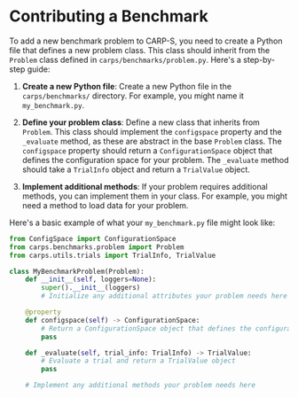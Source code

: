 # Contributing a Benchmark

To add a new benchmark problem to CARP-S, you need to create a Python file that defines a 
new problem class. This class should inherit from the `Problem` class defined in 
`carps/benchmarks/problem.py`. Here's a step-by-step guide:

1. **Create a new Python file**:
Create a new Python file in the `carps/benchmarks/` directory. 
For example, you might name it `my_benchmark.py`.

2. **Define your problem class**: 
Define a new class that inherits from `Problem`. This class should implement the `configspace` 
property and the `_evaluate` method, as these are abstract in the base `Problem` class. 
The `configspace` property should return a `ConfigurationSpace` object that defines the 
configuration space for your problem. The `_evaluate` method should take a `TrialInfo` object 
and return a `TrialValue` object.

3. **Implement additional methods**: If your problem requires additional methods, you can implement 
them in your class. For example, you might need a method to load data for your problem.

Here's a basic example of what your `my_benchmark.py` file might look like:

```python
from ConfigSpace import ConfigurationSpace
from carps.benchmarks.problem import Problem
from carps.utils.trials import TrialInfo, TrialValue

class MyBenchmarkProblem(Problem):
    def __init__(self, loggers=None):
        super().__init__(loggers)
        # Initialize any additional attributes your problem needs here

    @property
    def configspace(self) -> ConfigurationSpace:
        # Return a ConfigurationSpace object that defines the configuration space for your problem
        pass

    def _evaluate(self, trial_info: TrialInfo) -> TrialValue:
        # Evaluate a trial and return a TrialValue object
        pass

    # Implement any additional methods your problem needs here
```
